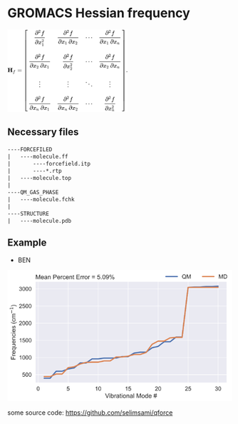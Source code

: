 # GROMACS Hessian frequency
![alt text](image.png)
## Necessary files
```
----FORCEFILED
|   ----molecule.ff
|       ----forcefield.itp
|       ----*.rtp
|   ----molecule.top
|
----QM_GAS_PHASE
|   ----molecule.fchk
|
----STRUCTURE
|   ----molecule.pdb
```
## Example
* BEN

![alt text](image-1.png)


some source code: https://github.com/selimsami/qforce